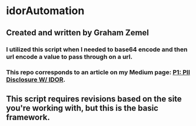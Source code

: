 # idorAutomation
## Created and written by Graham Zemel
### I utilized this script when I needed to base64 encode and then url encode a value to pass through on a url.
### This repo corresponds to an article on my Medium page: [P1: PII Disclosure W/ IDOR](https://grahamzemel.medium.com/).
## This script requires revisions based on the site you're working with, but this is the basic framework.
